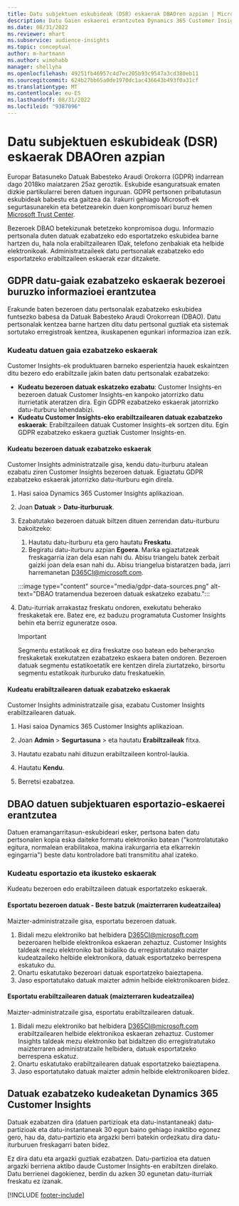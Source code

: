 ```yaml
---
title: Datu subjektuen eskubideak (DSR) eskaerak DBAOren azpian | Microsoft Docs
description: Datu Gaien eskaerei erantzutea Dynamics 365 Customer Insights.
ms.date: 08/31/2022
ms.reviewer: mhart
ms.subservice: audience-insights
ms.topic: conceptual
author: m-hartmann
ms.author: wimohabb
manager: shellyha
ms.openlocfilehash: 49251fb46957c4d7ec205b93c9547a3cd380eb11
ms.sourcegitcommit: 624b27bb65a0de1970dc1ac436643b493f0a31cf
ms.translationtype: MT
ms.contentlocale: eu-ES
ms.lasthandoff: 08/31/2022
ms.locfileid: "9387096"
---
```

# <a name="data-subject-rights-dsr-requests-under-gdpr"></a>Datu subjektuen eskubideak (DSR) eskaerak DBAOren azpian

Europar Batasuneko Datuak Babesteko Araudi Orokorra (GDPR) indarrean dago 2018ko maiatzaren 25az geroztik. Eskubide esanguratsuak ematen dizkie partikularrei beren datuen inguruan. GDPR pertsonen pribatutasun eskubideak babestu eta gaitzea da. Irakurri gehiago Microsoft-ek segurtasunarekin eta betetzearekin duen konpromisoari buruz hemen [Microsoft Trust Center](https://www.microsoft.com/trust-center).

Bezeroek DBAO betekizunak betetzeko konpromisoa dugu. Informazio pertsonala duten datuak ezabatzeko edo esportatzeko eskubidea barne hartzen du, hala nola erabiltzailearen IDak, telefono zenbakiak eta helbide elektronikoak. Administratzaileek datu pertsonalak ezabatzeko edo esportatzeko erabiltzaileen eskaerak ezar ditzakete.

## <a name="responding-to-gdpr-data-subject-delete-requests-for-customer-insights"></a>GDPR datu-gaiak ezabatzeko eskaerak bezeroei buruzko informazioei erantzutea

Erakunde baten bezeroen datu pertsonalak ezabatzeko eskubidea funtsezko babesa da Datuak Babesteko Araudi Orokorrean (DBAO). Datu pertsonalak kentzea barne hartzen ditu datu pertsonal guztiak eta sistemak sortutako erregistroak kentzea, ikuskapenen egunkari informazioa izan ezik.

### <a name="manage-data-subject-delete-requests"></a>Kudeatu datuen gaia ezabatzeko eskaerak

Customer Insights-ek produktuaren barneko esperientzia hauek eskaintzen ditu bezero edo erabiltzaile jakin baten datu pertsonalak ezabatzeko:

- **Kudeatu bezeroen datuak eskatzeko ezabatu**: Customer Insights-en bezeroen datuak Customer Insights-en kanpoko jatorrizko datu iturrietatik ateratzen dira. Egin GDPR ezabatzeko eskaerak jatorrizko datu-iturburu lehendabizi.
- **Kudeatu Customer Insights-eko erabiltzailearen datuak ezabatzeko eskaerak**: Erabiltzaileen datuak Customer Insights-ek sortzen ditu. Egin GDPR ezabatzeko eskaera guztiak Customer Insights-en.

#### <a name="manage-requests-to-delete-customer-data"></a>Kudeatu bezeroen datuak ezabatzeko eskaerak

Customer Insights administratzaile gisa, kendu datu-iturburu atalean ezabatu ziren Customer Insights bezeroen datuak. Egiaztatu GDPR ezabatzeko eskaerak jatorrizko datu-iturburu egin direla.

1. Hasi saioa Dynamics 365 Customer Insights aplikazioan.

1. Joan **Datuak** > **Datu-iturburuak**.

1. Ezabatutako bezeroen datuak biltzen dituen zerrendan datu-iturburu bakoitzeko:
   1. Hautatu datu-iturburu eta gero hautatu **Freskatu**.
   1. Begiratu datu-iturburu azpian **Egoera**. Marka egiaztatzeak freskagarria izan dela esan nahi du. Abisu triangelu batek zerbait gaizki joan dela esan nahi du. Abisu triangelua bistaratzen bada, jarri harremanetan D365CI@microsoft.com.

   :::image type="content" source="media/gdpr-data-sources.png" alt-text="DBAO tratamendua bezeroen datuak eskatzeko ezabatu.":::

1. Datu-iturriak arrakastaz freskatu ondoren, exekutatu beherako freskaketak ere. Batez ere, ez baduzu programatuta Customer Insights behin eta berriz eguneratze osoa.

   > [!IMPORTANT]
   > Segmentu estatikoak ez dira freskatze oso batean edo beheranzko freskaketak exekutatzen ezabatzeko eskaera baten ondoren. Bezeroen datuak segmentu estatikoetatik ere kentzen direla ziurtatzeko, birsortu segmentu estatikoak iturburuko datu freskatuekin.

#### <a name="manage-delete-requests-for-user-data"></a>Kudeatu erabiltzailearen datuak ezabatzeko eskaerak

Customer Insights administratzaile gisa, ezabatu Customer Insights erabiltzailearen datuak.

1. Hasi saioa Dynamics 365 Customer Insights aplikazioan.

1. Joan **Admin** > **Segurtasuna** > eta hautatu **Erabiltzaileak** fitxa.

1. Hautatu ezabatu nahi dituzun erabiltzaileen kontrol-laukia.

1. Hautatu **Kendu**.

1. Berretsi ezabatzea.

## <a name="responding-to-gdpr-data-subject-export-requests"></a>DBAO datuen subjektuaren esportazio-eskaerei erantzutea

Datuen eramangarritasun-eskubideari esker, pertsona baten datu pertsonalen kopia eska daiteke formatu elektroniko batean ("kontrolatutako egitura, normalean erabilitakoa, makina irakurgarria eta elkarrekin egingarria") beste datu kontroladore bati transmititu ahal izateko.

### <a name="manage-export-and-view-requests"></a>Kudeatu esportazio eta ikusteko eskaerak

Kudeatu bezeroen edo erabiltzaileen datuak esportatzeko eskaerak.

#### <a name="export-customer-data-tenant-admin"></a>Esportatu bezeroen datuak - Beste batzuk (maizterraren kudeatzailea)

Maizter-administratzaile gisa, esportatu bezeroen datuak.

1. Bidali mezu elektroniko bat helbidera D365CI@microsoft.com bezeroaren helbide elektronikoa eskaeran zehaztuz. Customer Insights taldeak mezu elektroniko bat bidaliko du erregistratutako maizter kudeatzaileko helbide elektronikora, datuak esportatzeko berrespena eskatuko du.
2. Onartu eskatutako bezeroari datuak esportatzeko baieztapena.
3. Jaso esportatutako datuak maizter admin helbide elektronikoaren bidez.

#### <a name="export-user-data-tenant-admin"></a>Esportatu erabiltzailearen datuak (maizterraren kudeatzailea)

Maizter-administratzaile gisa, esportatu erabiltzailearen datuak.

1. Bidali mezu elektroniko bat helbidera D365CI@microsoft.com erabiltzailearen helbide elektronikoa eskaeran zehaztuz. Customer Insights taldeak mezu elektroniko bat bidaltzen dio erregistratutako maizterraren administratzaile helbidera, datuak esportatzeko berrespena eskatuz.
1. Onartu eskatutako erabiltzailearen datuak esportatzeko baieztapena.
1. Jaso esportatutako datuak maizter admin helbide elektronikoaren bidez.

## <a name="data-deletion-handling-in-dynamics-365-customer-insights"></a>Datuak ezabatzeko kudeaketan Dynamics 365 Customer Insights

Datuak ezabatzen dira (datuen partizioak eta datu-instantaneak) datu-partizioak eta datu-instantaneak 30 egun baino gehiago inaktibo egonez gero, hau da, datu-partizio eta argazki berri batekin ordezkatu dira datu-iturburuen freskagarri baten bidez.

Ez dira datu eta argazki guztiak ezabatzen. Datu-partizioa eta datuen argazki berriena aktibo daude Customer Insights-en erabiltzen direlako. Datu berrienei dagokienez, berdin du azken 30 egunetan datu-iturriak freskatu ez izanak.

[!INCLUDE [footer-include](includes/footer-banner.md)]
